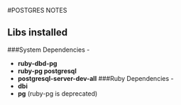 #POSTGRES NOTES  

## Libs installed  
###System Dependencies -
  - **ruby-dbd-pg**
  - **ruby-pg postgresql**
  - **postgresql-server-dev-all**
###Ruby Dependencies -
  - **dbi**
  - **pg** (ruby-pg is deprecated)  
